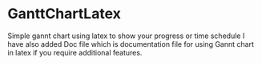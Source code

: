 # GanttChartLatex
Simple gannt chart using latex to show your progress or time schedule
I have also added Doc file which is documentation file for using Gannt chart in latex if you require additional features.
